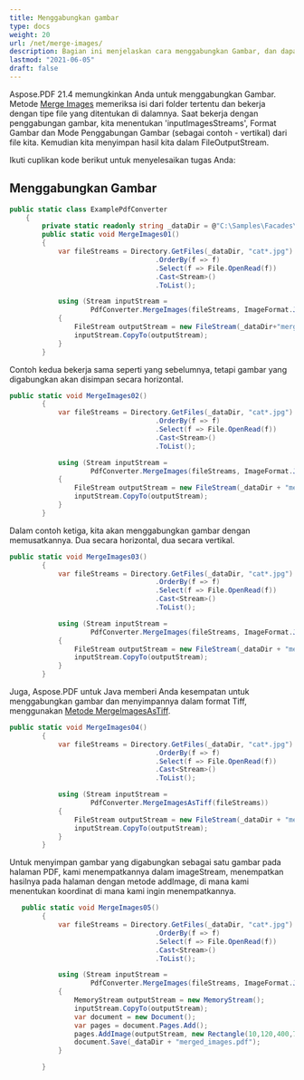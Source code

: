 ```yaml
---
title: Menggabungkan gambar
type: docs
weight: 20
url: /net/merge-images/
description: Bagian ini menjelaskan cara menggabungkan Gambar, dan dapat disimpan dalam format Tiff.
lastmod: "2021-06-05"
draft: false
---
```


Aspose.PDF 21.4 memungkinkan Anda untuk menggabungkan Gambar. Metode [Merge Images](https://reference.aspose.com/pdf/net/aspose.pdf.facades/pdfconverter/methods/mergeimages) memeriksa isi dari folder tertentu dan bekerja dengan tipe file yang ditentukan di dalamnya. Saat bekerja dengan penggabungan gambar, kita menentukan 'inputImagesStreams', Format Gambar dan Mode Penggabungan Gambar (sebagai contoh - vertikal) dari file kita. Kemudian kita menyimpan hasil kita dalam FileOutputStream.

Ikuti cuplikan kode berikut untuk menyelesaikan tugas Anda:

## Menggabungkan Gambar

```csharp
public static class ExamplePdfConverter
    {
        private static readonly string _dataDir = @"C:\Samples\Facades\PdfConverter\";
        public static void MergeImages01()
        {
            var fileStreams = Directory.GetFiles(_dataDir, "cat*.jpg")
                                    .OrderBy(f => f)
                                    .Select(f => File.OpenRead(f))
                                    .Cast<Stream>()
                                    .ToList();

            using (Stream inputStream =
                    PdfConverter.MergeImages(fileStreams, ImageFormat.Jpeg, ImageMergeMode.Vertical, 1, 1))
            {
                FileStream outputStream = new FileStream(_dataDir+"merged_images.jpg", FileMode.Create);
                inputStream.CopyTo(outputStream);
            }
        }
```

Contoh kedua bekerja sama seperti yang sebelumnya, tetapi gambar yang digabungkan akan disimpan secara horizontal.

```csharp
public static void MergeImages02()
        {
            var fileStreams = Directory.GetFiles(_dataDir, "cat*.jpg")
                                    .OrderBy(f => f)
                                    .Select(f => File.OpenRead(f))
                                    .Cast<Stream>()
                                    .ToList();

            using (Stream inputStream =
                    PdfConverter.MergeImages(fileStreams, ImageFormat.Jpeg, ImageMergeMode.Horizontal, 1, 1))
            {
                FileStream outputStream = new FileStream(_dataDir + "merged_images.jpg", FileMode.Create);
                inputStream.CopyTo(outputStream);
            }
        }
```

Dalam contoh ketiga, kita akan menggabungkan gambar dengan memusatkannya. Dua secara horizontal, dua secara vertikal.

```csharp
public static void MergeImages03()
        {
            var fileStreams = Directory.GetFiles(_dataDir, "cat*.jpg")
                                    .OrderBy(f => f)
                                    .Select(f => File.OpenRead(f))
                                    .Cast<Stream>()
                                    .ToList();

            using (Stream inputStream =
                    PdfConverter.MergeImages(fileStreams, ImageFormat.Jpeg, ImageMergeMode.Center, 2, 2))
            {
                FileStream outputStream = new FileStream(_dataDir + "merged_images.jpg", FileMode.Create);
                inputStream.CopyTo(outputStream);
            }
        }

```

Juga, Aspose.PDF untuk Java memberi Anda kesempatan untuk menggabungkan gambar dan menyimpannya dalam format Tiff, menggunakan [Metode MergeImagesAsTiff](https://reference.aspose.com/pdf/java/com.aspose.pdf.facades/PdfConverter#saveAsTIFF-java.io.OutputStream-).

```csharp
public static void MergeImages04()
        {
            var fileStreams = Directory.GetFiles(_dataDir, "cat*.jpg")
                                    .OrderBy(f => f)
                                    .Select(f => File.OpenRead(f))
                                    .Cast<Stream>()
                                    .ToList();

            using (Stream inputStream =
                    PdfConverter.MergeImagesAsTiff(fileStreams))
            {
                FileStream outputStream = new FileStream(_dataDir + "merged_images.tiff", FileMode.Create);
                inputStream.CopyTo(outputStream);
            }
        }
```

Untuk menyimpan gambar yang digabungkan sebagai satu gambar pada halaman PDF, kami menempatkannya dalam imageStream, menempatkan hasilnya pada halaman dengan metode addImage, di mana kami menentukan koordinat di mana kami ingin menempatkannya.

```csharp
   public static void MergeImages05()
        {
            var fileStreams = Directory.GetFiles(_dataDir, "cat*.jpg")
                                    .OrderBy(f => f)
                                    .Select(f => File.OpenRead(f))
                                    .Cast<Stream>()
                                    .ToList();

            using (Stream inputStream =
                    PdfConverter.MergeImages(fileStreams, ImageFormat.Jpeg, ImageMergeMode.Vertical, 1, 1))
            {
                MemoryStream outputStream = new MemoryStream();
                inputStream.CopyTo(outputStream);
                var document = new Document();
                var pages = document.Pages.Add();
                pages.AddImage(outputStream, new Rectangle(10,120,400,720));
                document.Save(_dataDir + "merged_images.pdf");
            }

        }
```
